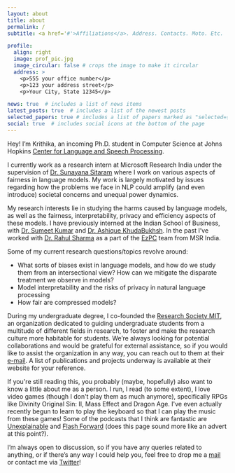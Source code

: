 ```yaml
---
layout: about
title: about
permalink: /
subtitle: <a href='#'>Affiliations</a>. Address. Contacts. Moto. Etc.

profile:
  align: right
  image: prof_pic.jpg
  image_circular: false # crops the image to make it circular
  address: >
    <p>555 your office number</p>
    <p>123 your address street</p>
    <p>Your City, State 12345</p>

news: true  # includes a list of news items
latest_posts: true  # includes a list of the newest posts
selected_papers: true # includes a list of papers marked as "selected={true}"
social: true  # includes social icons at the bottom of the page
---
```


Hey! I’m Krithika, an incoming Ph.D. student in Computer Science at Johns Hopkins [Center for Language and Speech Processing](https://www.clsp.jhu.edu/).

I currently work as a research intern at Microsoft Research India under the supervision of [Dr. Sunayana Sitaram](https://www.microsoft.com/en-us/research/people/susitara/) where I work on various aspects of fairness in language models. My work is largely motivated by issues regarding how the problems we face in NLP could amplify (and even introduce) societal concerns and unequal power dynamics.

My research interests lie in studying the harms caused by language models, as well as the fairness, interpretability, privacy and efficiency aspects of these models. I have previously interned at the Indian School of Business, with [Dr. Sumeet Kumar](http://sumeetkumar.in/) and [Dr. Ashique KhudaBukhsh](https://www.cs.cmu.edu/~akhudabu/). In the past I’ve worked with  [Dr. Rahul Sharma](https://cs.stanford.edu/people/sharmar/) as a part of the [EzPC](https://www.microsoft.com/en-us/research/project/ezpc-easy-secure-multi-party-computation/) team from MSR India. 

Some of my current research questions/topics revolve around:  
  * What sorts of biases exist in language models, and how do we study them from an intersectional view? How can we mitigate the disparate treatment we observe in models? 
  * Model interpretability and the risks of privacy in natural language processing 
  * How fair are compressed models?  

During my undergraduate degree, I co-founded the [Research Society MIT](https://www.researchsocietymit.com), an organization dedicated to guiding undergraduate students from a multitude of different fields in research, to foster and make the research culture more habitable for students. We’re always looking for potential collaborations and would be grateful for external assistance, so if you would like to assist the organization in any way, you can reach out to them at their [e-mail](mailto:research.society.mit@gmail.com). A list of publications and projects underway is available at their website for your reference. 

If you're still reading this, you probably (maybe, hopefully) also want to know a little about me as a person. I run, I read (to some extent), I love video games (though I don't play them as much anymore), specifically RPGs like Divinity Original Sin: II, Mass Effect and Dragon Age. I've even actually recently begun to learn to play the keyboard so that I can play the music from these games! Some of the podcasts that I think are fantastic are [Unexplainable](https://www.vox.com/unexplainable) and [Flash Forward](https://www.flashforwardpod.com/) (does this page sound more like an advert at this point?).  

I’m always open to discussion, so if you have any queries related to anything, or if there’s any way I could help you, feel free to drop me a [mail](mailto:kramesh.tlw@gmail.com) or contact me via [Twitter](https://twitter.com/stolenpyjak)!